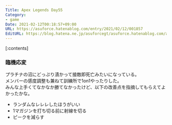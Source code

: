 ```yaml
---
Title: Apex Legends Day55
Category:
- game
Date: 2021-02-12T00:18:57+09:00
URL: https://asuforce.hatenablog.com/entry/2021/02/12/001857
EditURL: https://blog.hatena.ne.jp/asuforcegt/asuforce.hatenablog.com/atom/entry/26006613690397783
---
```


[:contents]

### 臨機応変

プラチナの沼にどっぷり漬かって接敵即死亡みたいになっている。  
メンバーの感度調整も兼ねて訓練所で1on1やったりした。  
みんな上手くてなかなか勝てなかったけど、以下の改善点を指摘してもらえてよかったかな。  

- ランダムなレレレしたほうがいい
- 1マガジンを打ち切る前に射線を切る
- ピークを減らす
